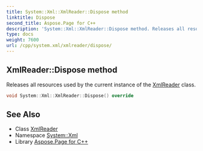 ```yaml
---
title: System::Xml::XmlReader::Dispose method
linktitle: Dispose
second_title: Aspose.Page for C++
description: 'System::Xml::XmlReader::Dispose method. Releases all resources used by the current instance of the XmlReader class in C++.'
type: docs
weight: 7600
url: /cpp/system.xml/xmlreader/dispose/
---
```

## XmlReader::Dispose method


Releases all resources used by the current instance of the [XmlReader](../) class.

```cpp
void System::Xml::XmlReader::Dispose() override
```

## See Also

* Class [XmlReader](../)
* Namespace [System::Xml](../../)
* Library [Aspose.Page for C++](../../../)
